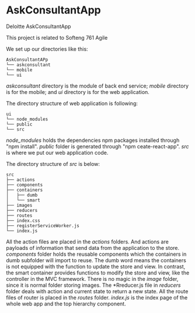 # AskConsultantApp
Deloitte AskConsultantApp

This project is related to Softeng 761 Agile

We set up our directories like this:
```
AskConsultantAPp
└── askconsultant
└── mobile
└── ui
```
*askconsultant* directory is the module of back end service; *mobile* directory is for the mobile; and *ui* directory is for the web application.

The directory structure of web application is following:
```
ui
└── node_modules
└── public
└── src
```
*node_modules* holds the dependencies npm packages installed through "npm install".
*public* folder is generated through "npm ceate-react-app". *src* is where we put our web application code.

The directory structure of *src* is below:
```
src
├── actions
├── components
├── containers
│   ├── dumb
│   └── smart
├── images
├── reducers
├── routes
├── index.css
├── registerServiceWorker.js    
└── index.js
 ```
 All the action files are placed in the *actions* folders. And actions are payloads of information that send data from the application to the store. *components* folder holds the reusable components which the containers in dumb subfolder will import to reuse. The dumb word means the containers is not equipped with the function to update the store and view. In contrast, the smart container provides functions to modify the store and view, like the controller in the MVC framework. There is no magic in the *image* folder, since it is normal folder storing images. The \*Rreducer.js file in *reducers* folder deals with action and current state to return a new state. All the route files of router is placed in the *routes* folder. *index.js* is the index page of the whole web app and the top hierarchy component. 
